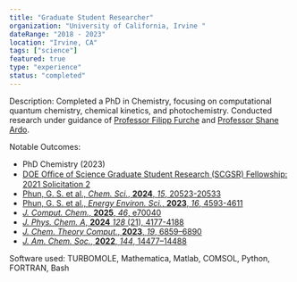 ```yaml
---
title: "Graduate Student Researcher"
organization: "University of California, Irvine "
dateRange: "2018 - 2023"
location: "Irvine, CA"
tags: ["science"]
featured: true
type: "experience"
status: "completed"
---
```


Description:
Completed a PhD in Chemistry, focusing on computational quantum chemistry, chemical kinetics, and photochemistry. Conducted research under guidance of [Professor Filipp Furche](https://ffgroup.chem.uci.edu/) and [Professor Shane Ardo](https://www.chem.uci.edu/~ardo/).

Notable Outcomes:
- PhD Chemistry (2023)
- [DOE Oﬃce of Science Graduate Student Research (SCGSR) Fellowship: 2021 Solicitation 2](https://science.osti.gov/wdts/scgsr/SCGSR-Awards-and-Publications/Awards-from-Past-SCGSR-Solicitations)
- [Phun, G. S. et al., *Chem. Sci.*, **2024**, *15*, 20523-20533](https://doi.org/10.1039/D4SC05766J)
- [Phun, G. S. et al., *Energy Environ. Sci.*, **2023**, *16*, 4593-4611](https://doi.org/10.1039/D3EE00710C)
- [*J. Comput. Chem.*, **2025**, *46*, e70040](https://doi.org/10.1002/jcc.70040)
- [*J. Phys. Chem. A*, **2024** *128* (21), 4177-4188](https://doi.org/10.1021/acs.jpca.3c08228)
- [*J. Chem. Theory Comput.*, **2023**, *19*, 6859–6890](https://doi.org/10.1021/acs.jctc.3c00347)
- [*J. Am. Chem. Soc.*, **2022**, *144*, 14477–14488](https://doi.org/10.1021/jacs.2c00554)


Software used: TURBOMOLE, Mathematica, Matlab, COMSOL, Python, FORTRAN, Bash
